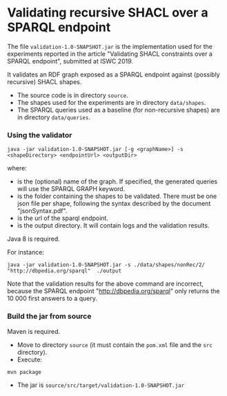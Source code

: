 # Validating recursive SHACL over a SPARQL endpoint #

The file `validation-1.0-SNAPSHOT.jar` is the implementation used for the experiments reported in the article "Validating SHACL constraints over a SPARQL endpoint", submitted at ISWC 2019.

It validates an RDF graph exposed as a SPARQL endpoint against (possibly recursive) SHACL shapes.

* The source code is in directory `source`.
* The shapes used for the experiments are in directory `data/shapes`.
* The SPARQL queries used as a baseline (for non-recursive shapes) are in directory `data/queries`.


### Using the validator ###


```
java -jar validation-1.0-SNAPSHOT.jar [-g <graphName>] -s <shapeDirectory> <endpointUrl> <outputDir>
```

where:
* <graphName> is the (optional) name of the graph. If specified, the generated queries will use the SPARQL GRAPH keyword.
* <shapeDirectory> is the folder containing the shapes to be validated.
There must be one json file per shape, following the syntax described by the document "jsonSyntax.pdf".
* <shapeDirectory> is the url of the sparql endpoint.
* <outputDir> is the output directory. It will contain logs and the validation results.

Java 8 is required.

For instance:
```
java -jar validation-1.0-SNAPSHOT.jar -s ./data/shapes/nonRec/2/ "http://dbpedia.org/sparql"  ./output
```

Note that the validation results for the above command are incorrect, because the SPARQL endpoint "http://dbpedia.org/sparql" only returns the 10 000 first answers to a query.


### Build the jar from source ###

Maven is required.

* Move to directory `source` (it must contain the `pom.xml` file and the `src` directory).
* Execute:
```
mvn package
```
* The jar is `source/src/target/validation-1.0-SNAPSHOT.jar`


